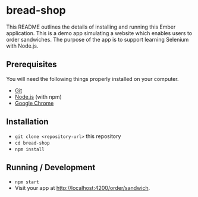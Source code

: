 # bread-shop

This README outlines the details of installing and running this Ember application.
This is a demo app simulating a website which enables users to order sandwiches. The purpose of the app is to support learning Selenium with Node.js.

## Prerequisites

You will need the following things properly installed on your computer.

* [Git](https://git-scm.com/)
* [Node.js](https://nodejs.org/) (with npm)
* [Google Chrome](https://google.com/chrome/)

## Installation

* `git clone <repository-url>` this repository
* `cd bread-shop`
* `npm install`

## Running / Development

* `npm start`
* Visit your app at [http://localhost:4200/order/sandwich](http://localhost:4200/order/sandwich).